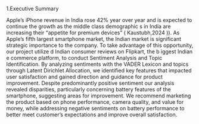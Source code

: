 1.Executive Summary

Apple’s iPhone revenue in India rose 42% year over year and is expected to continue the growth as the middle class demographic s in India are increasing their “appetite for premium devices” ( Kaustubh,2024 )). As Apple’s fifth largest smartphone market, the Indian market is significant strategic importance to the company. To take advantage of this opportunity, our project utilize d Indian consumer reviews on Flipkart, the b iggest Indian e commerce platform, to conduct Sentiment Analysis and Topic Identification. By analyzing sentiments with the VADER Lexicon and topics through Latent Dirichlet Allocation, we identified key features that impacted user satisfaction and gained direction and guidance for product improvement. Despite predominantly positive sentiment our analysis revealed disparities, particularly concerning battery features of the smartphone, suggesting areas for improvement. We recommend marketing the product based on phone performance, camera quality, and value for money, while addressing negative sentiments on battery performance to better meet customer’s expectations and improve overall satisfaction.
